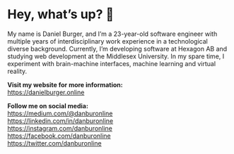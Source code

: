# Hey, what’s up? 🤙

My name is Daniel Burger, and I’m a 23-year-old software engineer with multiple years of interdisciplinary work experience in a technological diverse background. Currently, I’m developing software at Hexagon AB and studying web development at the Middlesex University. In my spare time, I experiment with brain-machine interfaces, machine learning and virtual reality.

**Visit my website for more information:** </br>
<https://danielburger.online>

**Follow me on social media:** </br>
<https://medium.com/@danburonline> </br>
<https://linkedin.com/in/danburonline> </br>
<https://instagram.com/danburonline> </br>
<https://facebook.com/danburonline> </br>
<https://twitter.com/danburonline> </br>

